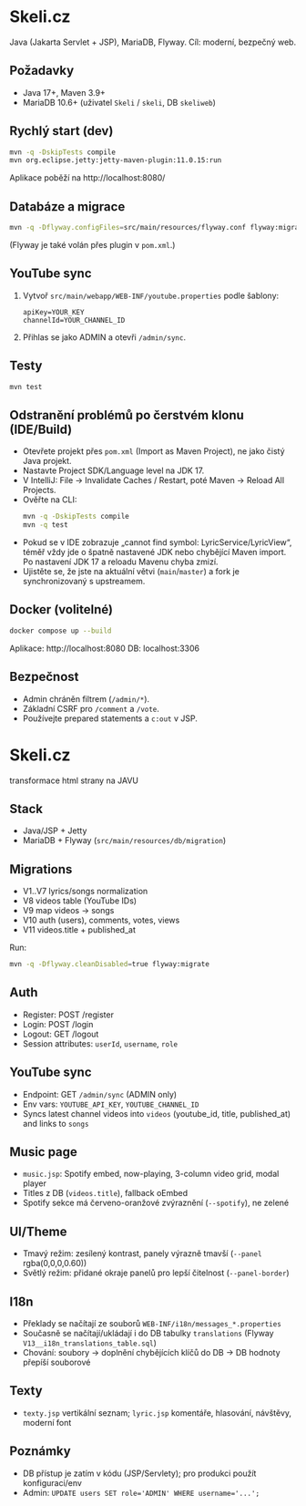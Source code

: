 # Skeli.cz

Java (Jakarta Servlet + JSP), MariaDB, Flyway. Cíl: moderní, bezpečný web.

## Požadavky
- Java 17+, Maven 3.9+
- MariaDB 10.6+ (uživatel `Skeli` / `skeli`, DB `skeliweb`)

## Rychlý start (dev)
```bash
mvn -q -DskipTests compile
mvn org.eclipse.jetty:jetty-maven-plugin:11.0.15:run
```
Aplikace poběží na http://localhost:8080/

## Databáze a migrace
```bash
mvn -q -Dflyway.configFiles=src/main/resources/flyway.conf flyway:migrate
```
(Flyway je také volán přes plugin v `pom.xml`.)

## YouTube sync
1. Vytvoř `src/main/webapp/WEB-INF/youtube.properties` podle šablony:
   ```
   apiKey=YOUR_KEY
   channelId=YOUR_CHANNEL_ID
   ```
2. Přihlas se jako ADMIN a otevři `/admin/sync`.

## Testy
```bash
mvn test
```

## Odstranění problémů po čerstvém klonu (IDE/Build)
- Otevřete projekt přes `pom.xml` (Import as Maven Project), ne jako čistý Java projekt.
- Nastavte Project SDK/Language level na JDK 17.
- V IntelliJ: File → Invalidate Caches / Restart, poté Maven → Reload All Projects.
- Ověřte na CLI:
  ```bash
  mvn -q -DskipTests compile
  mvn -q test
  ```
- Pokud se v IDE zobrazuje „cannot find symbol: LyricService/LyricView“, téměř vždy jde o špatně nastavené JDK nebo chybějící Maven import. Po nastavení JDK 17 a reloadu Mavenu chyba zmizí.
- Ujistěte se, že jste na aktuální větvi (`main`/`master`) a fork je synchronizovaný s upstreamem.

## Docker (volitelné)
```bash
docker compose up --build
```
Aplikace: http://localhost:8080  DB: localhost:3306

## Bezpečnost
- Admin chráněn filtrem (`/admin/*`).
- Základní CSRF pro `/comment` a `/vote`.
- Používejte prepared statements a `c:out` v JSP.

# Skeli.cz

transformace html strany na JAVU

## Stack
- Java/JSP + Jetty
- MariaDB + Flyway (`src/main/resources/db/migration`)

## Migrations
- V1..V7 lyrics/songs normalization
- V8 videos table (YouTube IDs)
- V9 map videos -> songs
- V10 auth (users), comments, votes, views
- V11 videos.title + published_at

Run:
```sh
mvn -q -Dflyway.cleanDisabled=true flyway:migrate
```

## Auth
- Register: POST /register
- Login: POST /login
- Logout: GET /logout
- Session attributes: `userId`, `username`, `role`

## YouTube sync
- Endpoint: GET `/admin/sync` (ADMIN only)
- Env vars: `YOUTUBE_API_KEY`, `YOUTUBE_CHANNEL_ID`
- Syncs latest channel videos into `videos` (youtube_id, title, published_at) and links to `songs`

## Music page
- `music.jsp`: Spotify embed, now-playing, 3-column video grid, modal player
- Titles z DB (`videos.title`), fallback oEmbed
- Spotify sekce má červeno-oranžové zvýraznění (`--spotify`), ne zelené

## UI/Theme
- Tmavý režim: zesílený kontrast, panely výrazně tmavší (`--panel` rgba(0,0,0,0.60))
- Světlý režim: přidané okraje panelů pro lepší čitelnost (`--panel-border`)

## I18n
- Překlady se načítají ze souborů `WEB-INF/i18n/messages_*.properties`
- Současně se načítají/ukládají i do DB tabulky `translations` (Flyway `V13__i18n_translations_table.sql`)
- Chování: soubory -> doplnění chybějících klíčů do DB -> DB hodnoty přepíší souborové

## Texty
- `texty.jsp` vertikální seznam; `lyric.jsp` komentáře, hlasování, návštěvy, moderní font

## Poznámky
- DB přístup je zatím v kódu (JSP/Servlety); pro produkci použít konfiguraci/env
- Admin: `UPDATE users SET role='ADMIN' WHERE username='...';`
